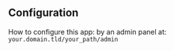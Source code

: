 ## Configuration

How to configure this app: by an admin panel at: `your.domain.tld/your_path/admin`
